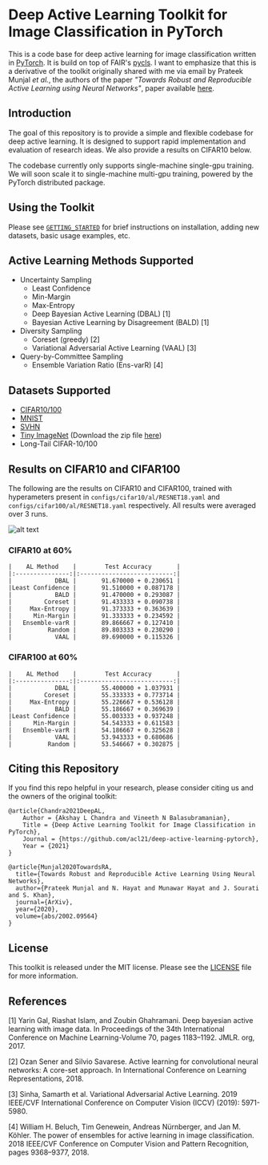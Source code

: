 # Deep Active Learning Toolkit for Image Classification in PyTorch

This is a code base for deep active learning for image classification written in [PyTorch](https://pytorch.org/). It is build on top of FAIR's [pycls](https://github.com/facebookresearch/pycls/). I want to emphasize that this is a derivative of the toolkit originally shared with me via email by Prateek Munjal _et al._, the authors of the paper _"Towards Robust and Reproducible Active Learning using Neural Networks"_, paper available [here](https://arxiv.org/abs/2002.09564).  

## Introduction

The goal of this repository is to provide a simple and flexible codebase for deep active learning. It is designed to support rapid implementation and evaluation of research ideas. We also provide a results on CIFAR10 below.

The codebase currently only supports single-machine single-gpu training. We will soon scale it to single-machine multi-gpu training, powered by the PyTorch distributed package.

## Using the Toolkit

Please see [`GETTING_STARTED`](docs/GETTING_STARTED.md) for brief instructions on installation, adding new datasets, basic usage examples, etc.

## Active Learning Methods Supported
* Uncertainty Sampling
  * Least Confidence
  * Min-Margin
  * Max-Entropy
  * Deep Bayesian Active Learning (DBAL) [1]
  * Bayesian Active Learning by Disagreement (BALD) [1]
* Diversity Sampling 
  * Coreset (greedy) [2]
  * Variational Adversarial Active Learning (VAAL) [3]
* Query-by-Committee Sampling
  * Ensemble Variation Ratio (Ens-varR) [4]


## Datasets Supported
* [CIFAR10/100](https://www.cs.toronto.edu/~kriz/cifar.html)
* [MNIST](http://yann.lecun.com/exdb/mnist/)
* [SVHN](http://ufldl.stanford.edu/housenumbers/)
* [Tiny ImageNet](https://www.kaggle.com/c/tiny-imagenet) (Download the zip file [here](http://cs231n.stanford.edu/tiny-imagenet-200.zip))
* Long-Tail CIFAR-10/100


## Results on CIFAR10 and CIFAR100 

The following are the results on CIFAR10 and CIFAR100, trained with hyperameters present in `configs/cifar10/al/RESNET18.yaml` and `configs/cifar100/al/RESNET18.yaml` respectively. All results were averaged over 3 runs. 

![alt text](https://github.com/acl21/deep-active-learning-pytorch/tree/main/docs/AL_results.png?raw=true)

###  CIFAR10 at 60%
```
|    AL Method    |        Test Accuracy       |
|:---------------:|:--------------------------:|
|            DBAL |       91.670000 + 0.230651 |
|Least Confidence |       91.510000 + 0.087178 |
|            BALD |       91.470000 + 0.293087 |
|         Coreset |       91.433333 + 0.090738 |
|     Max-Entropy |       91.373333 + 0.363639 |
|      Min-Margin |       91.333333 + 0.234592 |
|   Ensemble-varR |       89.866667 + 0.127410 |
|          Random |       89.803333 + 0.230290 |
|            VAAL |       89.690000 + 0.115326 |
```

### CIFAR100 at 60%
```
|    AL Method    |        Test Accuracy       |
|:---------------:|:--------------------------:|
|            DBAL |       55.400000 + 1.037931 |
|         Coreset |       55.333333 + 0.773714 |
|     Max-Entropy |       55.226667 + 0.536128 |
|            BALD |       55.186667 + 0.369639 |
|Least Confidence |       55.003333 + 0.937248 |
|      Min-Margin |       54.543333 + 0.611583 |
|   Ensemble-varR |       54.186667 + 0.325628 |
|            VAAL |       53.943333 + 0.680686 |
|          Random |       53.546667 + 0.302875 |
```

## Citing this Repository

If you find this repo helpful in your research, please consider citing us and the owners of the original toolkit:

```
@article{Chandra2021DeepAL,
    Author = {Akshay L Chandra and Vineeth N Balasubramanian},
    Title = {Deep Active Learning Toolkit for Image Classification in PyTorch},
    Journal = {https://github.com/acl21/deep-active-learning-pytorch},
    Year = {2021}
}

@article{Munjal2020TowardsRA,
  title={Towards Robust and Reproducible Active Learning Using Neural Networks},
  author={Prateek Munjal and N. Hayat and Munawar Hayat and J. Sourati and S. Khan},
  journal={ArXiv},
  year={2020},
  volume={abs/2002.09564}
}
```

## License

This toolkit is released under the MIT license. Please see the [LICENSE](LICENSE) file for more information.

## References

[1] Yarin Gal, Riashat Islam, and Zoubin Ghahramani. Deep bayesian active learning with image data. In Proceedings of the 34th International Conference on Machine Learning-Volume 70, pages 1183–1192. JMLR. org, 2017.

[2] Ozan Sener and Silvio Savarese. Active learning for convolutional neural networks: A core-set approach. In International Conference on Learning Representations, 2018.

[3] Sinha, Samarth et al. Variational Adversarial Active Learning. 2019 IEEE/CVF International Conference on Computer Vision (ICCV) (2019): 5971-5980.

[4] William H. Beluch, Tim Genewein, Andreas Nürnberger, and Jan M. Köhler. The power of ensembles for active learning in image classification. 2018 IEEE/CVF Conference on Computer Vision and Pattern Recognition, pages 9368–9377, 2018.